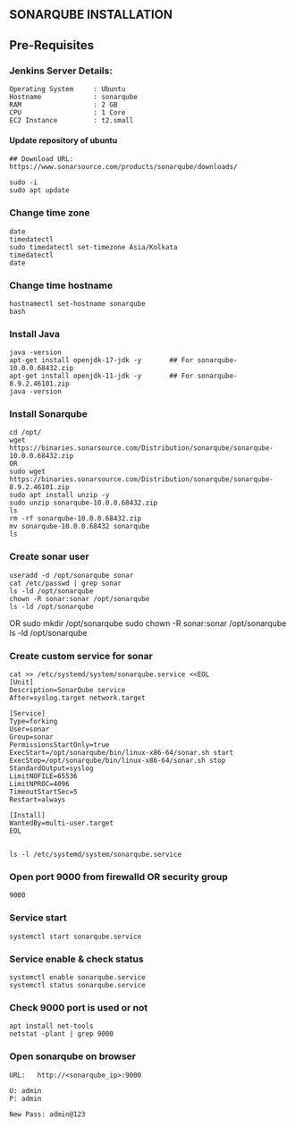## SONARQUBE INSTALLATION

## Pre-Requisites

### Jenkins Server Details:
```
Operating System     : Ubuntu
Hostname             : sonarqube
RAM                  : 2 GB
CPU                  : 1 Core
EC2 Instance         : t2.small
```

#### Update repository of ubuntu
```
## Download URL:  https://www.sonarsource.com/products/sonarqube/downloads/

sudo -i
sudo apt update
```

### Change time zone
```
date
timedatectl
sudo timedatectl set-timezone Asia/Kolkata
timedatectl
date
```

### Change time hostname
```
hostnamectl set-hostname sonarqube
bash
```

### Install Java
```
java -version
apt-get install openjdk-17-jdk -y       ## For sonarqube-10.0.0.68432.zip
apt-get install openjdk-11-jdk -y       ## For sonarqube-8.9.2.46101.zip
java -version         
```

### Install Sonarqube
```
cd /opt/
wget https://binaries.sonarsource.com/Distribution/sonarqube/sonarqube-10.0.0.68432.zip
OR
sudo wget https://binaries.sonarsource.com/Distribution/sonarqube/sonarqube-8.9.2.46101.zip
sudo apt install unzip -y
sudo unzip sonarqube-10.0.0.68432.zip
ls
rm -rf sonarqube-10.0.0.68432.zip
mv sonarqube-10.0.0.68432 sonarqube
ls
```

### Create sonar user
```
useradd -d /opt/sonarqube sonar
cat /etc/passwd | grep sonar
ls -ld /opt/sonarqube
chown -R sonar:sonar /opt/sonarqube
ls -ld /opt/sonarqube
```
OR
sudo mkdir /opt/sonarqube
sudo chown -R sonar:sonar /opt/sonarqube
ls -ld /opt/sonarqube

### Create custom service for sonar
```
cat >> /etc/systemd/system/sonarqube.service <<EOL
[Unit]
Description=SonarQube service
After=syslog.target network.target

[Service]
Type=forking
User=sonar
Group=sonar
PermissionsStartOnly=true
ExecStart=/opt/sonarqube/bin/linux-x86-64/sonar.sh start 
ExecStop=/opt/sonarqube/bin/linux-x86-64/sonar.sh stop
StandardOutput=syslog
LimitNOFILE=65536
LimitNPROC=4096
TimeoutStartSec=5
Restart=always

[Install]
WantedBy=multi-user.target
EOL


ls -l /etc/systemd/system/sonarqube.service
```

### Open port 9000 from firewalld OR security group
```
9000
```

### Service start
```
systemctl start sonarqube.service
```

### Service enable & check status
```
systemctl enable sonarqube.service
systemctl status sonarqube.service
```

### Check 9000 port is used or not
```
apt install net-tools
netstat -plant | grep 9000
```

### Open sonarqube on browser
```
URL:   http://<sonarqube_ip>:9000

U: admin
P: admin

New Pass: admin@123
```
